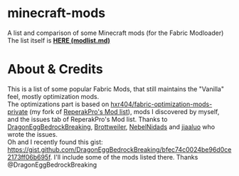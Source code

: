 # minecraft-mods
A list and comparison of some Minecraft mods (for the Fabric Modloader)
The list itself is [**HERE (modlist.md)**](modlist.md)

# About & Credits
This is a list of some popular Fabric Mods, that still maintains the "Vanilla" feel, mostly optimization mods.<br>
The optimizations part is based on [hxr404/fabric-optimization-mods-private](https://github.com/hxr404/fabric-optimization-mods-private/) (my fork of [ReperakPro's Mod list](https://github.com/ReperakPro/fabric-optimization-mods)), mods I discovered by myself, and the issues tab of ReperakPro's Mod list. Thanks to [DragonEggBedrockBreaking](https://github.com/DragonEggBedrockBreaking),  [Brottweiler](https://github.com/Brottweiler), [NebelNidads](https://github.com/NebelNidads) and [jiaaluo](https://github.com/jiaaluo) who wrote the issues.<br>Oh and I recently found this gist: https://gist.github.com/DragonEggBedrockBreaking/bfec74c0024be96d0ce2173ff06b695f. I'll include some of the mods listed there. Thanks @DragonEggBedrockBreaking
